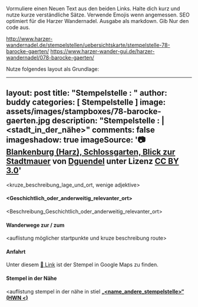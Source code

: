 Vormuliere einen Neuen Text aus den beiden Links. 
Halte dich kurz und nutze kurze verständliche Sätze. Verwende Emojis wenn angemessen.
SEO optimiert für die Harzer Wandernadel.
Ausgabe als markdown. Gib Nur den code aus.

http://www.harzer-wandernadel.de/stempelstellen/uebersichtskarte/stempelstelle-78-barocke-gaerten/
https://www.harzer-wander-gui.de/harzer-wandernadel/078-barocke-gaerten/

Nutze folgendes layout als Grundlage:

---
layout: post
title:  "Stempelstelle <nummer>: <name>"
author: buddy
categories: [ Stempelstelle ]
image: assets/images/stampboxes/78-barocke-gaerten.jpg
description: "Stempelstelle <nummer>: <name> | <stadt_in_der_nähe>"
comments: false
imageshadow: true
imageSource: '📷 [Blankenburg (Harz), Schlossgarten, Blick zur Stadtmauer](https://commons.wikimedia.org/wiki/File:Blankenburg_(Harz),_Schlossgarten,_Blick_zur_Stadtmauer.jpg) von <a href="//commons.wikimedia.org/w/index.php?title=User:Dguendel&amp;action=edit&amp;redlink=1" class="new" title="User:Dguendel (page does not exist)">Dguendel</a> unter Lizenz [CC BY 3.0](https://creativecommons.org/licenses/by/3.0)'
---

<kruze_beschreibung_lage_und_ort, wenige adjektive>



#### <Geschichtlich_oder_anderweitig_relevanter_ort>

<Beschreibung_Geschichtlich_oder_anderweitig_relevanter_ort>

#### Wanderwege zur / zum <namen>

<auflistung möglicher startpunkte und kruze beschreibung route>

#### Anfahrt

Unter diesem [📍 Link](https://www.google.com/maps/dir/?api=1&origin=&destination=<Latitude>%2C%20<Longitude>) ist der Stempel in Google Maps zu finden.

#### Stempel in der Nähe
<auflistung stempel in der nähe in stiel [**„<name_andere_stempelstelle>“ (HWN <)**](/stempelstelle-<nummer>-<name_snail_case>)